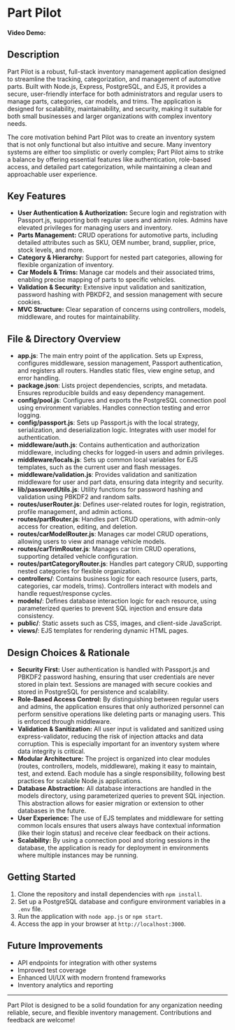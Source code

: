 # Part Pilot

#### Video Demo: <URL HERE>

## Description

Part Pilot is a robust, full-stack inventory management application designed to streamline the tracking, categorization, and management of automotive parts. Built with Node.js, Express, PostgreSQL, and EJS, it provides a secure, user-friendly interface for both administrators and regular users to manage parts, categories, car models, and trims. The application is designed for scalability, maintainability, and security, making it suitable for both small businesses and larger organizations with complex inventory needs.

The core motivation behind Part Pilot was to create an inventory system that is not only functional but also intuitive and secure. Many inventory systems are either too simplistic or overly complex; Part Pilot aims to strike a balance by offering essential features like authentication, role-based access, and detailed part categorization, while maintaining a clean and approachable user experience.

## Key Features

-   **User Authentication & Authorization:** Secure login and registration with Passport.js, supporting both regular users and admin roles. Admins have elevated privileges for managing users and inventory.
-   **Parts Management:** CRUD operations for automotive parts, including detailed attributes such as SKU, OEM number, brand, supplier, price, stock levels, and more.
-   **Category & Hierarchy:** Support for nested part categories, allowing for flexible organization of inventory.
-   **Car Models & Trims:** Manage car models and their associated trims, enabling precise mapping of parts to specific vehicles.
-   **Validation & Security:** Extensive input validation and sanitization, password hashing with PBKDF2, and session management with secure cookies.
-   **MVC Structure:** Clear separation of concerns using controllers, models, middleware, and routes for maintainability.

## File & Directory Overview

-   **app.js**: The main entry point of the application. Sets up Express, configures middleware, session management, Passport authentication, and registers all routers. Handles static files, view engine setup, and error handling.
-   **package.json**: Lists project dependencies, scripts, and metadata. Ensures reproducible builds and easy dependency management.
-   **config/pool.js**: Configures and exports the PostgreSQL connection pool using environment variables. Handles connection testing and error logging.
-   **config/passport.js**: Sets up Passport.js with the local strategy, serialization, and deserialization logic. Integrates with user model for authentication.
-   **middleware/auth.js**: Contains authentication and authorization middleware, including checks for logged-in users and admin privileges.
-   **middleware/locals.js**: Sets up common local variables for EJS templates, such as the current user and flash messages.
-   **middleware/validation.js**: Provides validation and sanitization middleware for user and part data, ensuring data integrity and security.
-   **lib/passwordUtils.js**: Utility functions for password hashing and validation using PBKDF2 and random salts.
-   **routes/userRouter.js**: Defines user-related routes for login, registration, profile management, and admin actions.
-   **routes/partRouter.js**: Handles part CRUD operations, with admin-only access for creation, editing, and deletion.
-   **routes/carModelRouter.js**: Manages car model CRUD operations, allowing users to view and manage vehicle models.
-   **routes/carTrimRouter.js**: Manages car trim CRUD operations, supporting detailed vehicle configuration.
-   **routes/partCategoryRouter.js**: Handles part category CRUD, supporting nested categories for flexible organization.
-   **controllers/**: Contains business logic for each resource (users, parts, categories, car models, trims). Controllers interact with models and handle request/response cycles.
-   **models/**: Defines database interaction logic for each resource, using parameterized queries to prevent SQL injection and ensure data consistency.
-   **public/**: Static assets such as CSS, images, and client-side JavaScript.
-   **views/**: EJS templates for rendering dynamic HTML pages.

## Design Choices & Rationale

-   **Security First:** User authentication is handled with Passport.js and PBKDF2 password hashing, ensuring that user credentials are never stored in plain text. Sessions are managed with secure cookies and stored in PostgreSQL for persistence and scalability.
-   **Role-Based Access Control:** By distinguishing between regular users and admins, the application ensures that only authorized personnel can perform sensitive operations like deleting parts or managing users. This is enforced through middleware.
-   **Validation & Sanitization:** All user input is validated and sanitized using express-validator, reducing the risk of injection attacks and data corruption. This is especially important for an inventory system where data integrity is critical.
-   **Modular Architecture:** The project is organized into clear modules (routes, controllers, models, middleware), making it easy to maintain, test, and extend. Each module has a single responsibility, following best practices for scalable Node.js applications.
-   **Database Abstraction:** All database interactions are handled in the models directory, using parameterized queries to prevent SQL injection. This abstraction allows for easier migration or extension to other databases in the future.
-   **User Experience:** The use of EJS templates and middleware for setting common locals ensures that users always have contextual information (like their login status) and receive clear feedback on their actions.
-   **Scalability:** By using a connection pool and storing sessions in the database, the application is ready for deployment in environments where multiple instances may be running.

## Getting Started

1. Clone the repository and install dependencies with `npm install`.
2. Set up a PostgreSQL database and configure environment variables in a `.env` file.
3. Run the application with `node app.js` or `npm start`.
4. Access the app in your browser at `http://localhost:3000`.

## Future Improvements

-   API endpoints for integration with other systems
-   Improved test coverage
-   Enhanced UI/UX with modern frontend frameworks
-   Inventory analytics and reporting

---

Part Pilot is designed to be a solid foundation for any organization needing reliable, secure, and flexible inventory management. Contributions and feedback are welcome!
